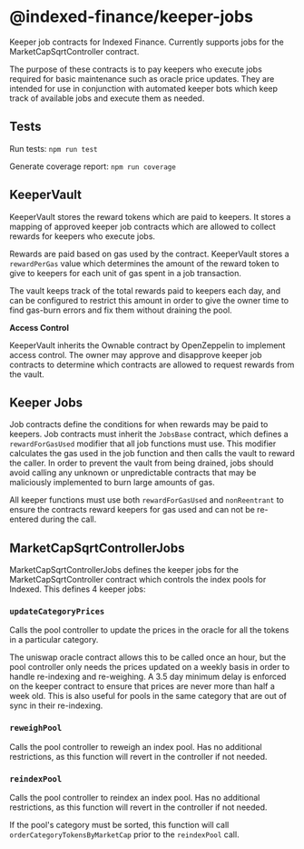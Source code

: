 # @indexed-finance/keeper-jobs

Keeper job contracts for Indexed Finance. Currently supports jobs for the MarketCapSqrtController contract.

The purpose of these contracts is to pay keepers who execute jobs required for basic maintenance such as oracle price updates. They are intended for use in conjunction with automated keeper bots which keep track of available jobs and execute them as needed.

## Tests

Run tests: `npm run test`

Generate coverage report: `npm run coverage`

## KeeperVault

KeeperVault stores the reward tokens which are paid to keepers. It stores a mapping of approved keeper job contracts which are allowed to collect rewards for keepers who execute jobs.

Rewards are paid based on gas used by the contract. KeeperVault stores a `rewardPerGas` value which determines the amount of the reward token to give to keepers for each unit of gas spent in a job transaction.

The vault keeps track of the total rewards paid to keepers each day, and can be configured to restrict this amount in order to give the owner time to find gas-burn errors and fix them without draining the pool.

**Access Control**

KeeperVault inherits the Ownable contract by OpenZeppelin to implement access control. The owner may approve and disapprove keeper job contracts to determine which contracts are allowed to request rewards from the vault.

## Keeper Jobs

Job contracts define the conditions for when rewards may be paid to keepers. Job contracts must inherit the `JobsBase` contract, which defines a `rewardForGasUsed` modifier that all job functions must use. This modifier calculates the gas used in the job function and then calls the vault to reward the caller. In order to prevent the vault from being drained, jobs should avoid calling any unknown or unpredictable contracts that may be maliciously implemented to burn large amounts of gas.

All keeper functions must use both `rewardForGasUsed` and `nonReentrant` to ensure the contracts reward keepers for gas used and can not be re-entered during the call.

## MarketCapSqrtControllerJobs

MarketCapSqrtControllerJobs defines the keeper jobs for the MarketCapSqrtController contract which controls the index pools for Indexed. This defines 4 keeper jobs:

### `updateCategoryPrices`

Calls the pool controller to update the prices in the oracle for all the tokens in a particular category.

The uniswap oracle contract allows this to be called once an hour, but the pool controller only needs the prices updated on a weekly basis in order to handle re-indexing and re-weighing. A 3.5 day minimum delay is enforced on the keeper contract to ensure that prices are never more than half a week old. This is also useful for pools in the same category that are out of sync in their re-indexing.

### `reweighPool`

Calls the pool controller to reweigh an index pool. Has no additional restrictions, as this function will revert in the controller if not needed.

### `reindexPool`

Calls the pool controller to reindex an index pool. Has no additional restrictions, as this function will revert in the controller if not needed.

If the pool's category must be sorted, this function will call `orderCategoryTokensByMarketCap` prior to the `reindexPool` call.